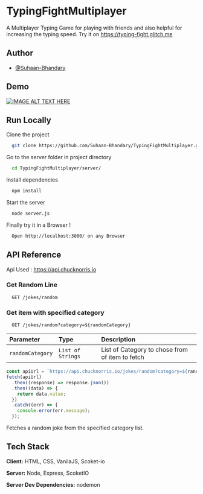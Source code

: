 # TypingFightMultiplayer

A Multiplayer Typing Game for playing with friends and also helpful for increasing the typing speed.
Try it on https://typing-fight.glitch.me

## Author

- [@Suhaan-Bhandary](https://github.com/Suhaan-Bhandary)

## Demo

[![IMAGE ALT TEXT HERE](https://img.youtube.com/vi/ZtzAwBzKE7c/0.jpg)](https://www.youtube.com/watch?v=YOUTUBE_VIDEO_ID_HERE)

## Run Locally

Clone the project

```bash
  git clone https://github.com/Suhaan-Bhandary/TypingFightMultiplayer.git
```

Go to the server folder in project directory

```bash
  cd TypingFightMultiplayer/server/
```

Install dependencies

```bash
  npm install
```

Start the server

```bash
  node server.js
```

Finally try it in a Browser !

```bash
  Open http://localhost:3000/ on any Browser
```

## API Reference

Api Used : https://api.chucknorris.io

### Get Random Line

```http
  GET /jokes/random
```

### Get item with specified category

```http
  GET /jokes/random?category=${randomCategory}
```

| Parameter        | Type              | Description                                     |
| :--------------- | :---------------- | :---------------------------------------------- |
| `randomCategory` | `List of Strings` | List of Category to chose from of item to fetch |

```javascript
const apiUrl = `https://api.chucknorris.io/jokes/random?category=${randomCategory}`;
fetch(apiUrl)
  .then((response) => response.json())
  .then((data) => {
    return data.value;
  })
  .catch((err) => {
    console.error(err.message);
  });
```

Fetches a random joke from the specified category list.

## Tech Stack

**Client:** HTML, CSS, VanilaJS, Scoket-io

**Server:** Node, Express, ScoketIO

**Server Dev Dependencies:** nodemon
